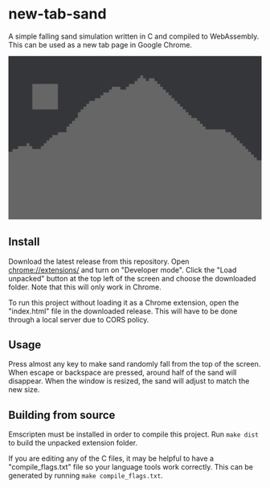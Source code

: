 # new-tab-sand

A simple falling sand simulation written in C and compiled to WebAssembly. This can be used as a new tab page in Google Chrome.

![Image of simulation](images/falling-sand.png)

## Install

Download the latest release from this repository. Open [chrome://extensions/](chrome://extensions/) and turn on "Developer mode". Click the "Load unpacked" button at the top left of the screen and choose the downloaded folder. Note that this will only work in Chrome.

To run this project without loading it as a Chrome extension, open the "index.html" file in the downloaded release. This will have to be done through a local server due to CORS policy.

## Usage

Press almost any key to make sand randomly fall from the top of the screen. When escape or backspace are pressed, around half of the sand will disappear. When the window is resized, the sand will adjust to match the new size.

## Building from source

Emscripten must be installed in order to compile this project. Run `make dist` to build the unpacked extension folder.

If you are editing any of the C files, it may be helpful to have a "compile_flags.txt" file so your language tools work correctly. This can be generated by running `make compile_flags.txt`.
